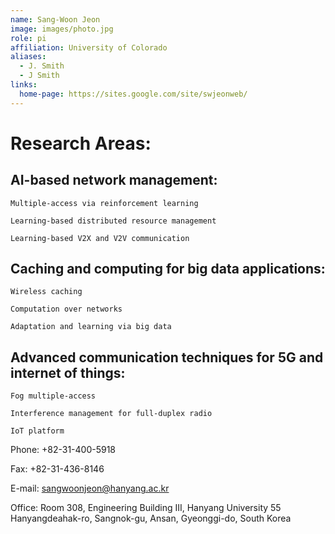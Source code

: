 ```yaml
---
name: Sang-Woon Jeon
image: images/photo.jpg
role: pi
affiliation: University of Colorado
aliases:
  - J. Smith
  - J Smith
links:
  home-page: https://sites.google.com/site/swjeonweb/
---
```


# Research Areas:
## AI-based network management:

    Multiple-access via reinforcement learning 

    Learning-based distributed resource management

    Learning-based V2X and V2V communication

## Caching and computing for big data applications:

    Wireless caching 

    Computation over networks

    Adaptation and learning via big data

## Advanced communication techniques for 5G and internet of things:

    Fog multiple-access

    Interference management for full-duplex radio
    
    IoT platform 

Phone: +82-31-400-5918

Fax: +82-31-436-8146

E-mail: sangwoonjeon@hanyang.ac.kr

Office: Room 308, Engineering Building III, Hanyang University 55 Hanyangdeahak-ro, Sangnok-gu, Ansan, Gyeonggi-do, South Korea